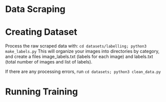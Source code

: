 ﻿# Data Scraping

# Creating Dataset
Process the raw scraped data with:
`cd datasets/labelling; python3 make_labels.py`
This will organize your images into directories by category, and create a files image_labels.txt (labels for each image) and labels.txt (total number of images and list of labels). 

If there are any processing errors, run 
`cd datasets; python3 clean_data.py`

# Running Training
